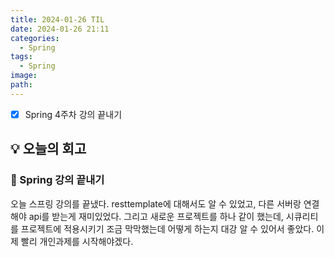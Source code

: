 ```yaml
---
title: 2024-01-26 TIL
date: 2024-01-26 21:11
categories:
  - Spring
tags:
  - Spring
image: 
path:
---
```


- [x] Spring 4주차 강의 끝내기

## 💡 오늘의 회고
### 👀 Spring 강의 끝내기
오늘 스프링 강의를 끝냈다. resttemplate에 대해서도 알 수 있었고, 다른 서버랑 연결해야 api를 받는게 재미있었다. 그리고 새로운 프로젝트를 하나 같이 했는데, 시큐리티를 프로젝트에 적용시키기 조금 막막했는데 어떻게 하는지 대강 알 수 있어서 좋았다. 이제 빨리 개인과제를 시작해야겠다.
